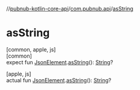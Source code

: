 //[pubnub-kotlin-core-api](../../index.md)/[com.pubnub.api](index.md)/[asString](as-string.md)

# asString

[common, apple, js]\
[common]\
expect fun [JsonElement](-json-element/index.md).[asString](as-string.md)(): [String](https://kotlinlang.org/api/latest/jvm/stdlib/kotlin/-string/index.html)?

[apple, js]\
actual fun [JsonElement](-json-element/index.md).[asString](as-string.md)(): [String](https://kotlinlang.org/api/latest/jvm/stdlib/kotlin/-string/index.html)?
